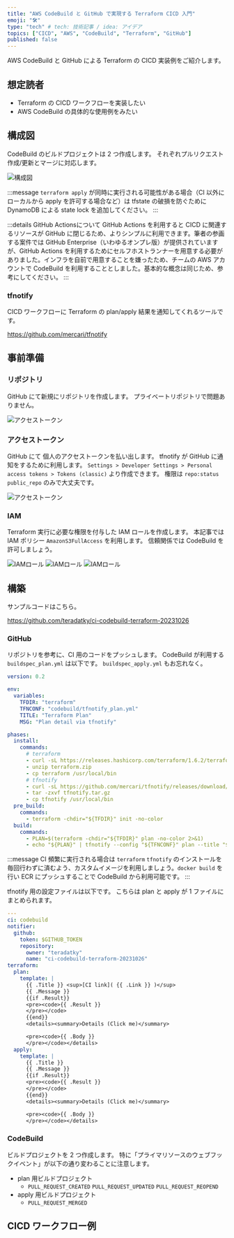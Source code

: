 ```yaml
---
title: "AWS CodeBuild と GitHub で実現する Terraform CICD 入門"
emoji: "🛠️"
type: "tech" # tech: 技術記事 / idea: アイデア
topics: ["CICD", "AWS", "CodeBuild", "Terraform", "GitHub"]
published: false
---
```


AWS CodeBuild と GitHub による Terraform の CICD 実装例をご紹介します。

## 想定読者

- Terraform の CICD ワークフローを実装したい
- AWS CodeBuild の具体的な使用例をみたい

## 構成図

CodeBuild のビルドプロジェクトは 2 つ作成します。
それぞれプルリクエスト作成/更新とマージに対応します。

![構成図](/images/ci-codebuild-terraform-20231026/architecture.png)

:::message
`terraform apply` が同時に実行される可能性がある場合（CI 以外にローカルから apply を許可する場合など）は tfstate の破損を防ぐために　DynamoDB による state lock を追加してください。
:::

:::details GitHub Actionsについて
GitHub Actions を利用すると CICD に関連するリソースが GitHub に閉じるため、よりシンプルに利用できます。筆者の参画する案件では GitHub Enterprise（いわゆるオンプレ版）が提供されていますが、GitHub Actions を利用するためにセルフホストランナーを用意する必要がありました。インフラを自前で用意することを嫌ったため、チームの AWS アカウントで CodeBuild を利用することとしました。基本的な概念は同じため、参考にしてください。
:::

### tfnotify

CICD ワークフローに Terraform の plan/apply 結果を通知してくれるツールです。

https://github.com/mercari/tfnotify

## 事前準備

### リポジトリ

GitHub にて新規にリポジトリを作成します。
プライベートリポジトリで問題ありません。

![アクセストークン](/images/ci-codebuild-terraform-20231026/repo_create.png)

### アクセストークン

GitHub にて 個人のアクセストークンを払い出します。
tfnotify が GitHub に通知をするために利用します。
`Settings > Developer Settings > Personal access tokens > Tokens (classic)` より作成できます。
権限は `repo:status` `public_repo` のみで大丈夫です。

![アクセストークン](/images/ci-codebuild-terraform-20231026/ghp_token.png)

### IAM

Terraform 実行に必要な権限を付与した IAM ロールを作成します。
本記事では IAM ポリシー `AmazonS3FullAccess` を利用します。
信頼関係では CodeBuild を許可しましょう。

![IAMロール](/images/ci-codebuild-terraform-20231026/iam_role1.png)
![IAMロール](/images/ci-codebuild-terraform-20231026/iam_role2.png)
![IAMロール](/images/ci-codebuild-terraform-20231026/iam_role3.png)

## 構築

サンプルコードはこちら。

https://github.com/teradatky/ci-codebuild-terraform-20231026

### GitHub

リポジトリを参考に、CI 用のコードをプッシュします。
CodeBuild が利用する `buildspec_plan.yml` は以下です。
`buildspec_apply.yml` もお忘れなく。

```yml
version: 0.2

env:
  variables:
    TFDIR: "terraform"
    TFNCONF: "codebuild/tfnotify_plan.yml"
    TITLE: "Terraform Plan"
    MSG: "Plan detail via tfnotify"

phases:
  install:
    commands:
      # terraform
      - curl -sL https://releases.hashicorp.com/terraform/1.6.2/terraform_1.6.2_linux_amd64.zip > terraform.zip
      - unzip terraform.zip
      - cp terraform /usr/local/bin
      # tfnotify
      - curl -sL https://github.com/mercari/tfnotify/releases/download/v0.8.0/tfnotify_linux_amd64.tar.gz > tfnotify.tar.gz
      - tar -zxvf tfnotify.tar.gz
      - cp tfnotify /usr/local/bin
  pre_build:
    commands:
      - terraform -chdir="${TFDIR}" init -no-color
  build:
    commands:
      - PLAN=$(terraform -chdir="${TFDIR}" plan -no-color 2>&1)
      - echo "${PLAN}" | tfnotify --config "${TFNCONF}" plan --title "${TITLE}" --message "${MSG}"
```

:::message
CI 頻繁に実行される場合は `terraform` `tfnotify` のインストールを毎回行わずに済むよう、カスタムイメージを利用しましょう。`docker build` を行い ECR にプッシュすることで CodeBuild から利用可能です。
:::

tfnotify 用の設定ファイルは以下です。
こちらは plan と apply が 1 ファイルにまとめられます。

```yml
---
ci: codebuild
notifier:
  github:
    token: $GITHUB_TOKEN
    repository:
      owner: "teradatky"
      name: "ci-codebuild-terraform-20231026"
terraform:
  plan:
    template: |
      {{ .Title }} <sup>[CI link]( {{ .Link }} )</sup>
      {{ .Message }}
      {{if .Result}}
      <pre><code>{{ .Result }}
      </pre></code>
      {{end}}
      <details><summary>Details (Click me)</summary>

      <pre><code>{{ .Body }}
      </pre></code></details>
  apply:
    template: |
      {{ .Title }}
      {{ .Message }}
      {{if .Result}}
      <pre><code>{{ .Result }}
      </pre></code>
      {{end}}
      <details><summary>Details (Click me)</summary>

      <pre><code>{{ .Body }}
      </pre></code></details>
```

### CodeBuild

ビルドプロジェクトを 2 つ作成します。
特に「プライマリソースのウェブフックイベント」が以下の通り変わることに注意します。

- plan 用ビルドプロジェクト
  - `PULL_REQUEST_CREATED` `PULL_REQUEST_UPDATED` `PULL_REQUEST_REOPEND`
- apply 用ビルドプロジェクト
  - `PULL_REQUEST_MERGED`

## CICD ワークフロー例
